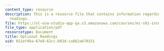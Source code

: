 ```yaml
---
content_type: resource
description: This is a resource file that contains information regarding optional
  readings.
file: https://ol-ocw-studio-app-qa.s3.amazonaws.com/courses/ec-s01-internet-technology-in-local-and-global-communities-spring-2005-summer-2005/651ef4ba67e862ccb02dca862ab70151_MITEC_S01S05_optional_read.pdf
file_type: application/pdf
resourcetype: Document
title: Optional Readings
uid: 651ef4ba-67e8-62cc-b02d-ca862ab70151
---
```

